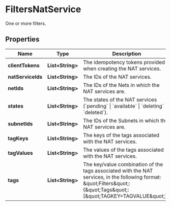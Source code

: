 

# FiltersNatService

One or more filters.

## Properties

| Name | Type | Description | Notes |
|------------ | ------------- | ------------- | -------------|
|**clientTokens** | **List&lt;String&gt;** | The idempotency tokens provided when creating the NAT services. |  [optional] |
|**natServiceIds** | **List&lt;String&gt;** | The IDs of the NAT services. |  [optional] |
|**netIds** | **List&lt;String&gt;** | The IDs of the Nets in which the NAT services are. |  [optional] |
|**states** | **List&lt;String&gt;** | The states of the NAT services (&#x60;pending&#x60; \\| &#x60;available&#x60; \\| &#x60;deleting&#x60; \\| &#x60;deleted&#x60;). |  [optional] |
|**subnetIds** | **List&lt;String&gt;** | The IDs of the Subnets in which the NAT services are. |  [optional] |
|**tagKeys** | **List&lt;String&gt;** | The keys of the tags associated with the NAT services. |  [optional] |
|**tagValues** | **List&lt;String&gt;** | The values of the tags associated with the NAT services. |  [optional] |
|**tags** | **List&lt;String&gt;** | The key/value combination of the tags associated with the NAT services, in the following format: &amp;quot;Filters&amp;quot;:{&amp;quot;Tags&amp;quot;:[&amp;quot;TAGKEY&#x3D;TAGVALUE&amp;quot;]}. |  [optional] |



